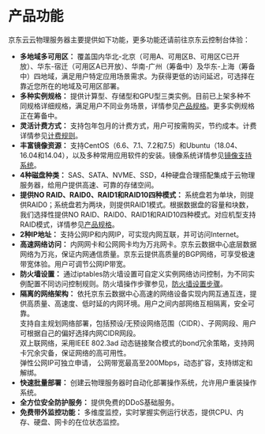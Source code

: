 # 产品功能

京东云云物理服务器主要提供如下功能，更多功能还请前往京东云控制台体验：

- **多地域多可用区：**
覆盖国内华北-北京（可用A、可用区B、可用区C已开放）、华东-宿迁（可用区A已开放）、华南-广州（筹备中）及华东-上海（筹备中）四地域，满足用户特定应用场景需求。为获得更低的访问延迟，可选择在靠近您所在的地域及可用区部署。
- **多种实例规格：**
提供计算型、存储型和GPU型三类实例。目前已上架多种不同规格详细规格，满足用户不同业务场景，详情参见[产品规格](../Introduction/Specifications.md)。更多实例规格正在筹备中。
- **灵活计费方式：**
支持包年包月的计费方式，用户可按需购买，节约成本。计费详情参见[计费规则](../Pricing/Billing-Rules.md)。
- **丰富镜像资源：**
支持CentOS（6.6、7.1、7.2和7.5）和Ubuntu（18.04、16.04和14.04），以及多种常用应用软件的安装。镜像系统详情参见[镜像支持系统](../Operation-Guide/Image/Description-Image.md)。
- **4种磁盘种类：**
SAS、SATA、NVME、SSD，4种硬盘合理搭配集成于云物理服务器，给用户提供高速、可靠的存储空间。
- **提供NO RAID、RAID0、RAID1和RAID10四种模式：**
系统盘若为单块，则提供RAID0；系统盘若为两块，则提供RAID1模式。根据数据盘的容量和块数，我们选择性提供NO RAID、RAID0、RAID1和RAID10四种模式。对应机型支持RAID模式，详情参见[产品规格](../Introduction/Specifications.md)。
- **2种IP地址：**
支持公网IP和内网IP，可实现内网互联，并可访问Internet。
- **高速网络访问：**
内网网卡和公网网卡均为万兆网卡。京东云数据中心底层数据网络为万兆，保证内网通信质量。京东云提供高质量的BGP网络，可享受极速带宽体验。用户可调节公网IP带宽。
- **防火墙设置：**
通过iptables防火墙设置可自定义实例网络访问控制，为不同实例配置不同访问控制规则。防火墙操作步骤参见，[防火墙设置步骤](../Operation-Guide/Network-And-Security/Steps-Network-And-Security.md)。
- **隔离的网络架构：**
依托京东云数据中心高速的网络设备实现内网互通互连，提供高质量、高速度、低时延的内网环境。用户之间内部网络互相隔离，安全可靠。</br>
支持自主规划网络部署，包括预设/无预设网络范围（CIDR）、子网网段、用户可根据自己的偏好选择内网CIDR网段。</br>
双上联网络，采用IEEE 802.3ad 动态链接聚合模式的bond冗余策略，支持网卡冗余灾备，保证网络的高可用性。</br>
弹性公网IP可独立申请， 公网带宽最高至200Mbps，动态扩容，支持绑定和解绑。</br>
- **快速批量部署：**
创建云物理服务器时自动化部署操作系统，允许用户重装操作系统。
- **全方位安全防护服务：**
提供免费的DDoS基础服务。
- **免费带外监控功能：**
多维度监控，实时掌握实例运行状态，提供CPU、内存、硬盘、网卡的在位状态监控。


